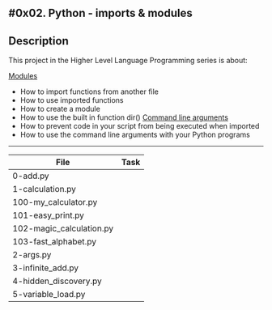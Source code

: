 #0x02. Python - imports & modules
---
## Description

This project in the Higher Level Language Programming series is about:

[Modules](https://docs.python.org/3.4/tutorial/modules.html)
* How to import functions from another file
* How to use imported functions
* How to create a module
* How to use the built in function dir()
[Command line arguments](https://docs.python.org/3.4/tutorial/stdlib.html#command-line-arguments)
* How to prevent code in your script from being executed when imported
* How to use the command line arguments with your Python programs

---
File | Task
---|---
0-add.py | 
1-calculation.py | 
100-my_calculator.py | 
101-easy_print.py | 
102-magic_calculation.py | 
103-fast_alphabet.py | 
2-args.py | 
3-infinite_add.py | 
4-hidden_discovery.py | 
5-variable_load.py | 


